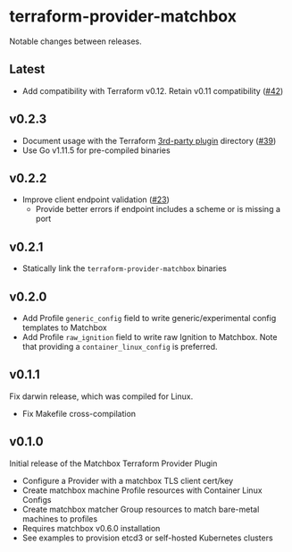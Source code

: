 # terraform-provider-matchbox

Notable changes between releases.

## Latest

* Add compatibility with Terraform v0.12. Retain v0.11 compatibility ([#42](https://github.com/poseidon/terraform-provider-matchbox/pull/42))

## v0.2.3

* Document usage with the Terraform [3rd-party plugin](https://www.terraform.io/docs/configuration/providers.html#third-party-plugins) directory ([#39](https://github.com/poseidon/terraform-provider-matchbox/pull/39))
* Use Go v1.11.5 for pre-compiled binaries

## v0.2.2

* Improve client endpoint validation ([#23](https://github.com/poseidon/terraform-provider-matchbox/pull/23))
  * Provide better errors if endpoint includes a scheme or is missing a port

## v0.2.1

* Statically link the `terraform-provider-matchbox` binaries

## v0.2.0

* Add Profile `generic_config` field to write generic/experimental config templates to Matchbox
* Add Profile `raw_ignition` field to write raw Ignition to Matchbox. Note that providing a `container_linux_config` is preferred.

## v0.1.1

Fix darwin release, which was compiled for Linux.

* Fix Makefile cross-compilation

## v0.1.0

Initial release of the Matchbox Terraform Provider Plugin

* Configure a Provider with a matchbox TLS client cert/key
* Create matchbox machine Profile resources with Container Linux Configs
* Create matchbox matcher Group resources to match bare-metal machines to profiles
* Requires matchbox v0.6.0 installation
* See examples to provision etcd3 or self-hosted Kubernetes clusters

